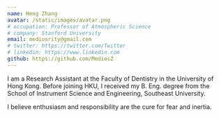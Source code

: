 ```yaml
---
name: Heng Zhang
avatar: /static/images/avatar.png
# occupation: Professor of Atmospheric Science
# company: Stanford University
email: mediosrity@gmail.com
# twitter: https://twitter.com/Twitter
# linkedin: https://www.linkedin.com
github: https://github.com/MediosZ
---
```


I am a Research Assistant at the Faculty of Dentistry in the University of Hong Kong.
Before joining HKU, I received my B. Eng. degree from the School of Instrument Science and Engineering, Southeast University.

I believe enthusiasm and responsibility are the cure for fear and inertia.

